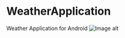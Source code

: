 # WeatherApplication
Weather Application for Android
![Image alt](https://github.com/RomanSulymka/WeatherApplication/blob/master/app/src/main/java/com/example/weatherapplication/screen/%D0%91%D0%B5%D0%B7%20%D1%96%D0%BC%D0%B5%D0%BD%D1%96.png)